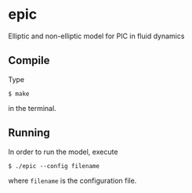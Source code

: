# epic
Elliptic and non-elliptic model for PIC in fluid dynamics

## Compile
Type
```
$ make
```
in the terminal.

## Running
In order to run the model, execute
```
$ ./epic --config filename
```
where `filename` is the configuration file.
